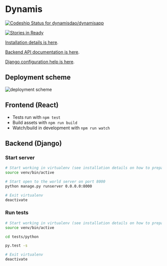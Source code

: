 # Dynamis
[ ![Codeship Status for dynamisdao/dynamisapp](https://codeship.com/projects/3abe4270-4901-0134-1120-52b63a9a4ec4/status?branch=master)](https://codeship.com/projects/169478)

[![Stories in Ready](https://badge.waffle.io/dynamisdao/dynamisapp.svg?label=ready&title=Ready)](http://waffle.io/dynamisdao/dynamisapp)

[Installation details is here](INSTALL.md).

[Backend API documentation is here](http://docs.dynamis1.apiary.io).

[Django configuration help is here](DJANGO_HELP.md).

## Deployment scheme
![deployment scheme](https://s4.postimg.org/gdghow8rh/dynamis_deployment_scheme.png)

## Frontend (React)

* Tests run with `npm test`
* Build assets with `npm run build`
* Watch/build in development with `npm run watch`


## Backend (Django)

### Start server

```bash
# Start working in virtualenv (see installation details on how to prepare virtualenv) 
source venv/bin/active

# Start open to the world server on port 8000
python manage.py runserver 0.0.0.0:8000

# Exit virtualenv
deactivate
```

### Run tests 

```bash
# Start working in virtualenv (see installation details on how to prepare virtualenv) 
source venv/bin/active

cd tests/python

py.test -s 

# Exit virtualenv
deactivate
```

